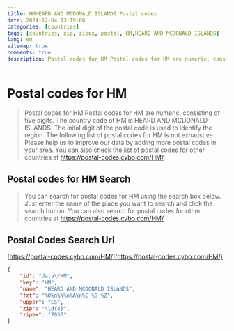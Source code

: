 ```yaml
---
title: HMHEARD AND MCDONALD ISLANDS Postal codes 
date: 2024-12-04 13:19:00
categories: [countries]
tags: [countries, zip, zipex, postal, HM,HEARD AND MCDONALD ISLANDS]
lang: en
sitemap: true
comments: true
description: Postal codes for HM Postal codes for HM are numeric, consisting of five digits. The country code of HM is HEARD AND MCDONALD ISLANDS. The inital digit of the postal code is used to identify the region. The following list of postal codes for HM is not exhaustive. Please help us to improve our data by adding more postal codes in your area. You can also check the list of postal codes for other countries at https://postal-codes.cybo.com/HM/
---
```


# Postal codes for HM
> Postal codes for HM Postal codes for HM are numeric, consisting of five digits. The country code of HM is HEARD AND MCDONALD ISLANDS. The inital digit of the postal code is used to identify the region. The following list of postal codes for HM is not exhaustive. Please help us to improve our data by adding more postal codes in your area. You can also check the list of postal codes for other countries at https://postal-codes.cybo.com/HM/

## Postal codes for HM Search 
> You can search for postal codes for HM using the search box below. Just enter the name of the place you want to search and click the search button. You can also search for postal codes for other countries at https://postal-codes.cybo.com/HM/

## Postal Codes Search Url

[https://postal-codes.cybo.com/HM/](https://postal-codes.cybo.com/HM/)
```json
{
    "id": "data\/HM",
    "key": "HM",
    "name": "HEARD AND MCDONALD ISLANDS",
    "fmt": "%O%n%N%n%A%n%C %S %Z",
    "upper": "CS",
    "zip": "\\d{4}",
    "zipex": "7050"
}
```
